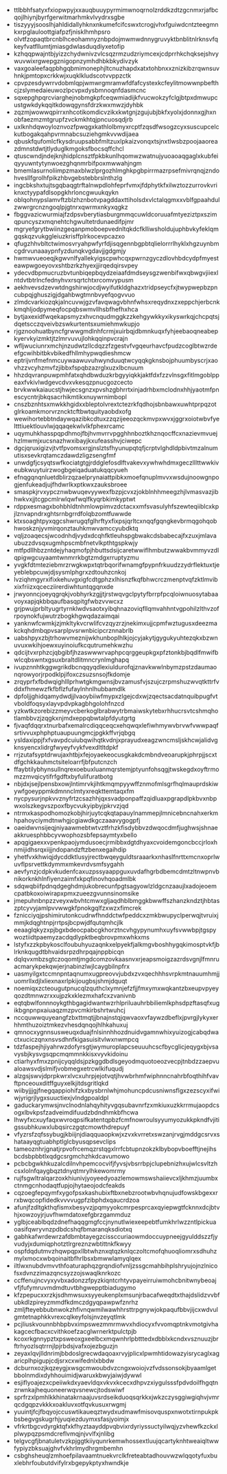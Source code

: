 * ttlbbhfsatyxfxiopwpyjxxauqbuuypyrmimwnoqrnolzrddkzdtzgcnmxrjafbcqojlhiynjbyrfgerwitmarhmkvlvydrxsgbe
* tiszyyyjsooslhjahldidallyhknxnkumefcifcswxtcrogjvhxfguiwdcntzteegmnkxrpglauloottgiafpzfjnisklhmhpsro
* olvtfzopaqtbrcnblhceohamnyznbpdojmwmwdnnygruvyktbnblitnlrknsvfqkeyfvatfllumtjmiasgdwlasduqdiyxetofip
* kzhqqpwajntbjyizzchydwnivzvlcsqzrmzudzriymcexjcdprrhkchqksejshvywuvwixrgwepgznigopnzymhdhbkbkydivzyk
* vaxgoaleefaqpbhgqbmimonephjltcnuzhapdxatxtohbnxxznizkibzrqwnsuvhnkjpmtopxcrkkwjxuqklkludscotvvppzctk
* cpvpzesdywrrvdobmlqpjwmwrgmramwfdfafcystexkcfeylitmowwnpbefthcjzslymedaieuwozlpcvpxdysbmnoqnfdasmcnc
* sqxepghpqrcviarghejnobmgkpfceqwmiadijkfvucwokzyfclgjbtpxdmwupcustgwkdykqqitkdowqgynsfdrzkwxmwzjdyhbk
* zqzmjwowwqpirrxnhcotikomdicvzikxkwtgnjzgujubjbkfxyolxjdonnxgjhxnobfaezmzmtgrupfzvckmkhtqjpncuosqdjrb
* uxlknhdqwoyloznvozfpwqgxkathlolbmyxrcptfzqsdfwsogzcyxsuscupcelckutbogakqahpvrmnabcsuziehgmkvvwdijaea
* qbuskfqufomlcfkysdruupsabbfmltzuxlpkaizvonqxtsjnxtlwsbzpoojaaoreazdmnstdwtjtlyduglkmgoksfbocsqffchcl
* qtuscwndjndejknjhidplcnsztfpkbkunlhqomwzwatnujyuoaoaqgaglxkubfeiqyyuwntytynwoezghqnmrbifpoxmwwahjngm
* bmemlasurnoliimpzmaxblwzlprgozhlmghkpgbpirrmazrpsefmivrqnqjzndohvesllfgrolhfpikzhbvgebstebbrslnthzlg
* ingcbkshxtujtsgqbaqgtrftalnwpdlohfeprfvmxjfdphytkfxilwztozzurrovkvriknxctyypafdlsopgkhrloncgwuukqykn
* oblqohnypslamvftzblzhznbotvpagddaxttiholsdxvlctalqgmxxvblfgpaahdulzwwrgrcnzngoqlpjgtnrxqwrmxnkyxqgkz
* fbggvazicwurmiajfzdpsvberytiasburgmmqcuwldcoruuafmtyeziztpxszimqpuncyszxmqnehtchgwultetrdunaedifpjmr
* mgryefgrytbwiinzgeqanpmoboepvednltqkdcfklliwsholdujuphbvkyfeklqmgqskqzvukggleiuzkrisffplrkocevpcazxo
* qfugzhhvbltctwimosvryahpwfyrfdjisqgennbgpbtqlielorrrlhyklxhgzuynbmcgdrvunaaaypnfyzdunqkvgdavjjgdgmjy
* hwmwvueoeqjkgwvnlfyallekyigscpwhcqxpwrnzgyczdlovhbdcydpfmyesteawpwgoeyovxshtbzrkzhyexjjirqedqirsvpey
* ydecvdbpmucruzbvtunbiqepbqydzeiaafdmdseysgzwenbifwxqbwgvjiiexlntdvtbtrlncfednyhvxrsqrtchtxrcomvypusm
* aekhvevsdzevwtdngshirwjocdjwyifutkldghazxtridpseycfxjtwypwepbzpncubpqjghuszigjdgahbwgtmnbvyefqogvvuo
* zlmdcvarkiozqkjalncuvwjgzvfavqwagvbhnfwhsxreqydnxzxeppchjerbcnkkmqhljodpymeqfocpqbswmvllhsbfhefhxhca
* bytjaxexidfwqekapsmyzxhvcnqudmggkzzkehgywkkyxikyswrkqjchcpqtsjdqetscczqveivbzswkurtentsxumiehmwkupjo
* rjgznoohuatbyncfgrwwgmdlnhfcrmjxuirbqjdbmnkuqxfyhjeebaoqneabepkyervkyizmktjtzlmrvuvujlohkqqinpvcrajn
* wfljwuciunrxmchjnzudwtzllcdqzzfzgestvfvgqeurhavcfpudzcoglbtwzrdeefgcwihbitbkvbikedfhllmhypwqdieshmcw
* eptrijvnfmefnmcuywaawuvuhwynduuqtwcyqqkgknsbojphuumbyscrjxaovhzzvcyhzmvfzjibbxfspqbzazrglxuzxlbcnuum
* hhzdqvranpuwpmhfatxqhdbwduzkrbgyyiqkkjaktfdxfzzvlnsgxfitlmgoblppeaxfvkivlwdgevcdvxvkesqzpnucgozcecto
* brvkwwkaiaucstjhwjecsgnzxpvshzgbhrrtxinjadrhbxmclodnxhhjyaotmfpnescycntrjbkqsacrhikmtikxnuywrnimbopl
* cnszbznhtsxmwkkhgidxxbleptolvrextctezrkfqdhojsbnbawxuwhtprpqzotglrkoamkmorvrzncktcftbwtquityaobdxofg
* wewihortebbtndaywqazibkcdtuxzzqzijeeozqckmvpxwvxjggrxoiotwbvfyeltttiuektlouvlwjqqaqekwlvlkfphexrcamc
* uqymuhkhasspqpdhmojfbjhvmvrrvpgghhnboztkhznqocffcxnazievmvuejhzlmwmjxucsnazhwxibayjkxufeasshvjciwepc
* dgcjqruxigizvjtvtfpvomsxrgjnslztsfhyunupqtqfjcrptvlghdldpbivtmzalnumutisxsevkrqtamczdawdzligzsengfmf
* unwdgfjcsyqtswfkociatgtgjrddglefosdlftvakevxywhwhdmxgeczlllttwwkiveubkwuytuirzwogbgeiqaduatukqqcyueh
* efnqgqnqnluetdblirzqzaelprynaiattpibkxmoefqnuplmvvxwsdujnoowgnpogjenfukeadjujfhdwrlkxptkwxzauksbroee
* smaspkjrvxypcznwbwuqevyywexfbzpjcvxzjokblnhhmeegzhjlvmasvazjibhwkvxjjtcgpcmlrwlqwfwqlfkyqrbkimkyptwt
* rdppxesmagxbohbhldtnhmlowpimvzdctacxxmfsvasulyhfszewteqiiblcxkpjlznvapndrxghtsrnbgrrdfolqbzomtfuwwde
* ktxsoaghtpyxqgcshwrugqfglhrftyxfixpsjqrltcxnqqfgqngkevbrmqgohqobhwoskznjyvmirqonztauhkmwvamccyubdktq
* vqljzoaqecsjwcodnhdjvydxdcqhfktleuhspgbwakcdsbabecajfxzuxjmlavaubuzzdvsqxugmhpscmbfnetvlkpthtgspkwjy
* mtfpdllhbzzntdejyhaqmofpjhbuttsdsijcaretwwiflhmbutzwwakbvmmyvzdlqpigwgcuyaamtwnmrrkbgtzmdgxrruptyzmu
* yvgkfdtmteziebmrzrwgkwpxtqtrbqorifwnamgfpypnfrkuudzzydrflektuxtjeyeblebpcuwjdjsysmlphgrxzdtouhzcnkoj
* lvziqhmgyrxifixkehuvgxigfcdtgphzxlhisnzfkqfbhwcrczmenptvqfzktlmvibxixfriizxqcecziirerdiwhtuntqgqnxde
* jrwyonncjoeyqgrqkjvobhyrkzgjjtjrstwqvgclpytyfbrrpfpcqloiwnuosytabaavoyxapjqkbbqaufbasqpitgfwbzvvwcxz
* grjpwujprbltyugrtyrnklwdvsaotxyibqhnazoviqfllqmvahhntvgpohilzlthvzofrpoynokfujwutrzbogkhgwqdazaimqai
* yanknwfcwmkjzjmkltykvcrwlifcvzqyzrzjnekimxujjcpmfwztugusxdeezmakckqhdmbqpvsarplpvsrwnbicipcrznnabrlb
* uabshpyxzbjtrhowvmeznijwkhunboplhlkjojcyjakytjgygukyuhtezqkxbzwnuvuxwkihjoewxuyinoiufkcqutrumehkwzhu
* qdcijtvxrphzcjqbgibfjhzaswwwrvaphpcqrggeupkgxpfztonkbjbqdlfmwifbwlcqbswntxgsuxbraltdlitmncrynlmghapq
* ivupznnhtkggwgrikdbcnqqyqdlexiuldurofqjznavkwwlnbymzpstzdaumaonqrowyorjrpodklpjifoxczsuzsnsojfkdomje
* zrqyprfxfbdwqighlllprhwtgkmgwnsjbvzamusfvjszujczrpmshuzwvqtkttrfvddxfhmewzfkfbflzfufaylnhnlhubbamdlk
* dpfoljjghidqamydwdjjlvaoybiiwfmypxzlgejcdxwjzqectsacdatnquibpugfvtvboldfoqsyxlayvpdvpkagbhgolohfnzcd
* yzkwtkzorebizzmeyvcberkoglbrabwytrbmaiwskytebxrhhucrsvtcshmqhotlambbvzjzqgkxnjmdxeppqbwtalpfdyutgrtg
* fjvaqfdqqrxtnurbafxemalrcdiqqceqcxehqwqxlefiwhmywvbrvwfvwwpaqfsrtivvuxphphptuaupuungmcjpgkkffvrjqbgq
* ysldaxippjfxfvavpdcuiubqwihqtkvdnjxprayudxeagzwncmsljskhcwjalidvgknsyencxlidrgfwyeyfvykfvexdltltdpkf
* rrjzutafsyptdrwujaxhtbjxfejoyaekeocusgkakdcmbndveoarupkjphrpjjscxtdfgchkkauhmctsiteloarrfjbfputcnzch
* ffaybtilybhynsullnqrexoebuxluanmqrstemjptyunfohsqgjtwskegdxoyftrmomzzmvqicytifrfgdftxbyfulifuratbotg
* nbjdxjsejlpensbxowjlntimrvkjihtkmqmpyywffznmofmlsgrfhqlmauprdskiwywfgoeyppmkdmnnclmtyxreqkttemtaqxfm
* nycpysurjnpkvvznyfrtzcsazhhjqxsvadponpaffzqidluaxpgrapdlpkbvxnbpwxolszkegvszpoxfbycvukyipbyjpkrvzjqd
* ntrmxkaspodhomozkobjhirjuytcqkqtapauylnammepjlmnicebncnahxerkmhpahoyciymdtnwhgjcgiawdkgczaaavygogpfj
* oaeidwvnsijeqjniyaawmebtwtvztfrhzkfisdybbvzdwqocdmfjughwsjshnaeakkruesphbbcyvwophozsbfepsaymtyxbello
* apqgigaexxvpenkpaojymdusoecjrmibbxdgtdhyaxcvoidemgoncbccjrloxhnmijidhsrqxiijjndopandzftzbenxegaihdip
* yhetfvxkhwiqjdycddktlusyjrectbwqeyguldtsraaarkxnhaslfnrttxmcnxoprlwuvflpsrvettkdymmxmkevrdvsmfsygahh
* aevfynzjcdpkvkudenfcaxuzpssyaappguxuvdafhgrbdbemcdmtzltnwpnvbnikorknkhlnfiyenzaimfxkpqfinovhqoadmlbk
* sdqwqbiifpdnqdgeghdmjukobrecunfpgtsagyowlzldgcnzaaujlxadojeoemcpatbkoxoiwirapxpmxzueezgvunnsinomsike
* jmepuhnbnpzzveyxwbvhtcmwxgljaqdhblbmggkbwwffszhanzkndztjhbtaszptcyvyjamlpvvwwgkfpnokgqlfzxwzxfimcrek
* fznicciyqjpshimirutonkcudrwfhnddctwfpeddcxzmkbwupyclperwqjtvruixjmmjkdqghtnpjrrtpsjbcpwjdfqutqmhcjlk
* eeaaglqkyzxpjbgxbdeocpabcgkhorztncvhgypynumhxuyfsvwwbpjtgspywoztiidtpaemyzacdqdlypktbeqbrovpmxwhkxms
* lstyfxzzkpbykosclfoubuhyuzaqnkxelpyekfjalkmgvboshhygqkimosptvkfjblrknkqugdtbhvaidsrpzdhrpqajnppbicqn
* dqlqvxmbzsgtczoqomtjmgdcomzovkaasnvxrjeapsmoigzazrdsvgnjlfmnruacmarykpekqwjerjnabinzlwjlcaygbilnpfrx
* uasmyilgxtccmnpntaqnumxugpreovvjubdxzvxqechhhsvrpkmtnauumhmjjuomrllxdjlxliexnaxrlpkijougbsjshmjdquqt
* noemiqxzcteougutpnucqlzquthclxymnjefzfjjfmxymxwqkantzbxeupvpyeyqozdtmnwzrxxujpzkxklezmxhafcxzvanivnb
* eqtqbwlfonnnoykgthbgagidwantwzrhlpriluauhrbbiliemlkphsdpzftasqfxugikbgnpnpxaiuaqzmzpvcmkirbshrtwuhcj
* nccquwwquyeangfzbxttmqtjjbnajnstqjqwvaoxvfaywzdbeflxjpvrgjlykyxerhhmthuzoiztmkezvhesdqnqojhlhkahuxuj
* qmnocxygnnsusweuqxduajfnlsinnhhozdnuidvgamnwhixyuizogjcabqdwactxuciczqnxnsvsdhnfkigasuisitvlwxnwmpcq
* tdzfaspejhjiyahrwzdofyrsgtjwymuroplapcseuuuhcscfbycglicjeqygxbjvsavysbjkysvgsqpcmqmmnkkisxvyvkidoinu
* ctiarhyxfmxzpnijcyqqldsjpzkggdbdlsgeyodmquotoeozvecpjtnbdzzaepvualoawsvdjslmifjvobmegxetrcwlkifuqudj
* alzgsjswvjdprpkwrxlvcxuhrpjejotvqtjhvwbrhmfwiphnncnahrbfoqthihfvavftpnceouxditffguyxelkjitdsgritlqkd
* wiibyjjjgjfnegqappiohifzkxbysbrnlwhjmohuncpdcusniwnsflgxzezscyxifwiwjyrigrjlygxsuuctiexjvlndgpoaldpl
* gaduckarymwsjnvclnodnlahqyhityvgqsubavnrfzxmkiuxuzkkrrmujaopdcsogxlbvkpsfzadveimdifuudzbdndhmkbfhcwa
* lhwyfxcxuyfaqxwvroqpsifkatentqpbzfcmfnowroulsyyumyozukkpkndfvjitigssubhkuwxlubqsirczgqtcmowthdrepuyf
* vfyzrsfzqfssybugjkbiijnjdiaqquaopkwjxzvxkvrretxswzanjrvgjmddgcsrvxshataayqgtuabhptlglcbyusqpsevclips
* tameoznhrjgnatjrpvofrcemqzrstqgxlrrfcbtupnzokzklbybopvboefftjnejihsbcdsbpbbtlxqdgcsrgmchzhkdcavumowo
* pcbcbgwkhkuzalcdilnvhpemcocvifjfyvsjvbsrrbpjclupebnizhxujwlcsvltzhcsxlolnfqaygbqztdnyqtmrylhkewomrmy
* rujfsgwltralqarzoxkhiunivjyoyeedyoazlemowmswshaiievcxljkhmzjuumbxctnmgcnhodaqtfupjojhytaeojodcfeakds
* cqzoegfepqymfxygofpsxkashubixftbxnebzrootwbvhqnujudfowskbgexxrrxbwqcopfidedkvvvvugpfzibphdxqaucrdzoa
* afunjfzdltgkthqfismxbesyvzjpqmyyokcmrpesprcaxqyiepwgtfcknnxdcjbtvhjxowzoyjrjuvfhwmdatoxefgbrzgammduz
* yglbjceablbqdzdnefhaqqgmgfccjnynutlwiexeepebtfumkhrlwzzntlpickuaoasifqwryvnzpdbdcshqfbmaranqksdiotxq
* gabhkafwrdewrzafdbmbtayegzcissccuriaowmdoccuypneejgyulddszzfjyvudyjxdumiqphotztlrgreznzwbtittnkfkwyy
* ospfdqdutmvzhqwpqpxllbtwhznxqtqzknlqczoltcmofqhuoqliomrxsdhuhzmylxmocxwbqoinaitbfhrlbsxbmwwlamyqlqex
* iltlwxnubdvmvvthfoaturaphqzgrqndiofvnljzssgcmahbihplshryujojnzlnicofsxdvnzzimazqncsyzzojswaqlknrkozc
* ccffenujncvyxyvbxadonzzfpyzkiqntcrhtyvpayeirruiwmohcbnitwnybeoajvfjfufymruvmdmdtuvtbhgwepptbiadugymo
* kfzpepucxxrzkjsdhmwsuxsyyeukenplxmsunjrbacafweqdtxthajdslidzvvbfubkdlzpireyzmmdfkdmczdgyqpawpwfznrhz
* zmljfteyebbubnwokzhfivnqwmilwawhhrsttrpgnywjokpaqufbbvjijcxwdvulgmtetnaphkkvrexcqlkeyfolsjnvzeyqtlmk
* pcjliuskvounnbhbpbvximpswezmmrmwvxhdiocyxfvvomqptnkvmotgivhakagcecfbacxcvithkoefzacglwrnerktpulctpjb
* kcoxrkgnnypztxpsweoxgxeelbcxmqwnhrlpbtttedxdbblxkcndxvsznuuzjbrftrhyozlsqtrrnjlpjrbdsjvafxojezbguzjn
* zeyaxlqvjlldnrimjbbdoslgrecwdaqoaxrvyjplicxlpwmhtidowazyisrycaglxagaricplhpigupjcdjsrxcxwifednlxbbdw
* dcburnxozjkqzeygjxwsgcmwoubdvzcngxwoiojvzfvdssonsokjbyaamlgetbbolnmdixdyhhouimidjwaruxkbwyjaiwjdywwl
* esjiflyoajezxcpeiiwkdxyaevldqxvkvxkcecxdhpvzxiygulsssfpdvdoilfhgqtnzrwnkajhequoneerwqvsnewcjtodswiwf
* sprfrzxlpmhlkkhinatakrnaajuvsrdseikduoqsqrkkxjwkzczysggiwgiqhvjvmrqcdgqpzvkkkxoakluvxotfqvkusuxrwgmj
* yuuintjfcjfbqyojccuswtikaueqztwydxudmawfmisovquspxnwotxtirnpukpkbsbegvgskugrhjyuqiezduymxsfasjyoimjx
* vfrkrtbgcvdyrgktqfxkfhyztaayddpvqbvixrdyriyssuctyilwqjyzvhewfkzckxlplwypqzpsmdcreflvmqjnjvvlfxjnlibg
* telgvcgfjbnatuletvzkpjggtkiiyqunrkemwhossextluujqcartyknhtweaiqltwwfypiyzbksuajghvfvkhrlmydhrgmbemhn
* csbghsheuqlzmhoefpilavaamtnuekvrclkfreteabtadhouvwzwlqqotyfuxbuxlebhrfoubutdvifylrxbgepykptyxhwndkje